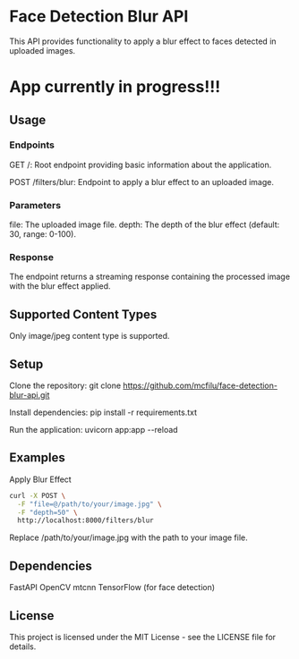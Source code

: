 # Face Detection Blur API
This API provides functionality to apply a blur effect to faces detected in uploaded images.

# App currently in progress!!!

## Usage
### Endpoints
GET /: Root endpoint providing basic information about the application.

POST /filters/blur: Endpoint to apply a blur effect to an uploaded image.

### Parameters
file: The uploaded image file.
depth: The depth of the blur effect (default: 30, range: 0-100).
### Response
The endpoint returns a streaming response containing the processed image with the blur effect applied.

## Supported Content Types
Only image/jpeg content type is supported.

## Setup
Clone the repository: git clone https://github.com/mcfilu/face-detection-blur-api.git

Install dependencies: pip install -r requirements.txt

Run the application: uvicorn app:app --reload

## Examples
Apply Blur Effect
```bash
curl -X POST \
  -F "file=@/path/to/your/image.jpg" \
  -F "depth=50" \
  http://localhost:8000/filters/blur
```
Replace /path/to/your/image.jpg with the path to your image file.

## Dependencies
FastAPI
OpenCV
mtcnn
TensorFlow (for face detection)

## License
This project is licensed under the MIT License - see the LICENSE file for details.

